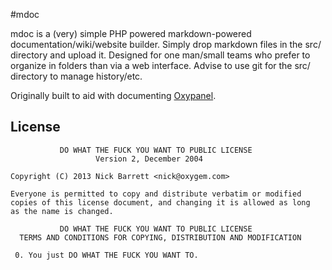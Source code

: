 #mdoc

mdoc is a (very) simple PHP powered markdown-powered documentation/wiki/website builder. Simply drop markdown files in the src/ directory and upload it. Designed for one man/small teams who prefer to organize in folders than via a web interface. Advise to use git for the src/ directory to manage history/etc.

Originally built to aid with documenting [Oxypanel](http://github.com/Oxygem/Oxypanel). 

## License

               DO WHAT THE FUCK YOU WANT TO PUBLIC LICENSE 
                       Version 2, December 2004 
    
    Copyright (C) 2013 Nick Barrett <nick@oxygem.com>
    
    Everyone is permitted to copy and distribute verbatim or modified 
    copies of this license document, and changing it is allowed as long 
    as the name is changed. 
    
               DO WHAT THE FUCK YOU WANT TO PUBLIC LICENSE 
      TERMS AND CONDITIONS FOR COPYING, DISTRIBUTION AND MODIFICATION 
    
     0. You just DO WHAT THE FUCK YOU WANT TO.